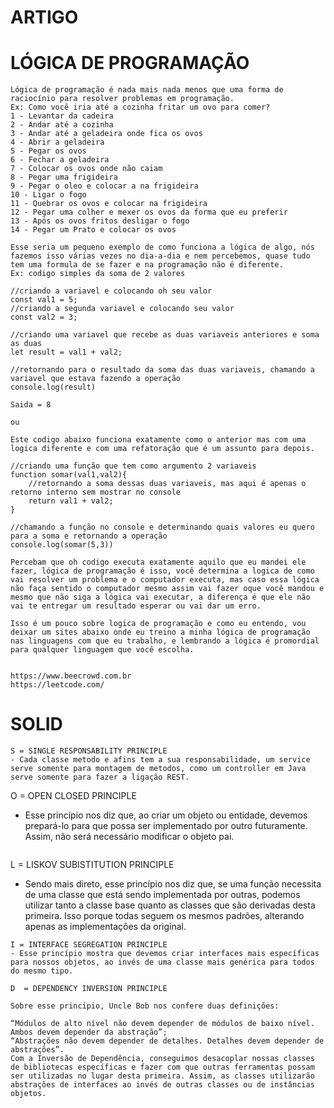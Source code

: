 # ARTIGO

# LÓGICA DE PROGRAMAÇÃO

```
Lógica de programação é nada mais nada menos que uma forma de raciocínio para resolver problemas em programação.
Ex: Como você iria até a cozinha fritar um ovo para comer?
1 - Levantar da cadeira
2 - Andar até a cozinha
3 - Andar até a geladeira onde fica os ovos
4 - Abrir a geladeira
5 - Pegar os ovos
6 - Fechar a geladeira
7 - Colocar os ovos onde não caiam
8 - Pegar uma frigideira 
9 - Pegar o oleo e colocar a na frigideira
10 - Ligar o fogo
11 - Quebrar os ovos e colocar na frigideira
12 - Pegar uma colher e mexer os ovos da forma que eu preferir
13 - Após os ovos fritos desligar o fogo
14 - Pegar um Prato e colocar os ovos

Esse seria um pequeno exemplo de como funciona a lógica de algo, nós fazemos isso várias vezes no dia-a-dia e nem percebemos, quase tudo tem uma formula de se fazer e na programação não é diferente.
Ex: codigo simples da soma de 2 valores

//criando a variavel e colocando oh seu valor
const val1 = 5;
//criando a segunda variavel e colocando seu valor
const val2 = 3;

//criando uma variavel que recebe as duas variaveis anteriores e soma as duas
let result = val1 + val2;

//retornando para o resultado da soma das duas variaveis, chamando a variavel que estava fazendo a operação
console.log(result)

Saida = 8

ou 

Este codigo abaixo funciona exatamente como o anterior mas com uma logica diferente e com uma refatoração que é um assunto para depois.

//criando uma função que tem como argumento 2 variaveis
function somar(val1,val2){
    //retornando a soma dessas duas variaveis, mas aqui é apenas o retorno interno sem mostrar no console
    return val1 + val2;
}

//chamando a função no console e determinando quais valores eu quero para a soma e retornando a operação
console.log(somar(5,3))

Percebam que oh codigo executa exatamente aquilo que eu mandei ele fazer, lógica de programação é isso, você determina a logica de como vai resolver um problema e o computador executa, mas caso essa lógica não faça sentido o computador mesmo assim vai fazer oque você mandou e mesmo que não siga a lógica vai executar, a diferença é que ele não vai te entregar um resultado esperar ou vai dar um erro.

Isso é um pouco sobre logica de programação e como eu entendo, vou deixar um sites abaixo onde eu treino a minha lógica de programação nas linguagens com que eu trabalho, e lembrando a lógica é promordial para qualquer linguagem que você escolha.


https://www.beecrowd.com.br
https://leetcode.com/
```

# SOLID

```
S = SINGLE RESPONSABILITY PRINCIPLE
- Cada classe metodo e afins tem a sua responsabilidade, um service serve somente para montagem de metodos, como um controller em Java serve somente para fazer a ligação REST. 

```
O = OPEN CLOSED PRINCIPLE
- Esse princípio nos diz que, ao criar um objeto ou entidade, devemos prepará-lo para que possa ser implementado por outro futuramente. Assim, não será necessário modificar o objeto pai.
```
```
L = LISKOV SUBISTITUTION PRINCIPLE
- Sendo mais direto, esse princípio nos diz que, se uma função necessita de uma classe que está sendo implementada por outras, podemos utilizar tanto a classe base quanto as classes que são derivadas desta primeira. Isso porque todas seguem os mesmos padrões, alterando apenas as implementações da original.

```
I = INTERFACE SEGREGATION PRINCIPLE
- Esse princípio mostra que devemos criar interfaces mais específicas para nossos objetos, ao invés de uma classe mais genérica para todos do mesmo tipo.
```
```
D  = DEPENDENCY INVERSION PRINCIPLE 

Sobre esse princípio, Uncle Bob nos confere duas definições:

“Módulos de alto nível não devem depender de módulos de baixo nível. Ambos devem depender da abstração”;
“Abstrações não devem depender de detalhes. Detalhes devem depender de abstrações”.
Com a Inversão de Dependência, conseguimos desacoplar nossas classes de bibliotecas específicas e fazer com que outras ferramentas possam ser utilizadas no lugar desta primeira. Assim, as classes utilizarão abstrações de interfaces ao invés de outras classes ou de instâncias objetos. 
```